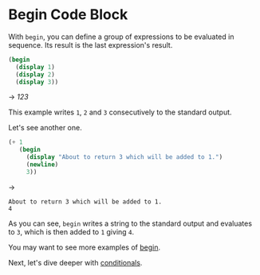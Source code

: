 ﻿# Begin Code Block
With `begin`, you can define a group of expressions to be evaluated in sequence.
Its result is the last expression's result.

```scheme
(begin
  (display 1)
  (display 2)
  (display 3))
```
-> *123*

This example writes `1`, `2` and `3` consecutively to the standard output.

Let's see another one.

```scheme
(+ 1
   (begin
     (display "About to return 3 which will be added to 1.")
     (newline)
     3))
```
->
```
About to return 3 which will be added to 1.
4
```

As you can see, `begin` writes a string to the standard output and evaluates to `3`,
which is then added to `1` giving `4`.

You may want to see more examples of [begin](../special-forms-derived-expressions/begin.md).

Next, let's dive deeper with [conditionals](conditionals.md).